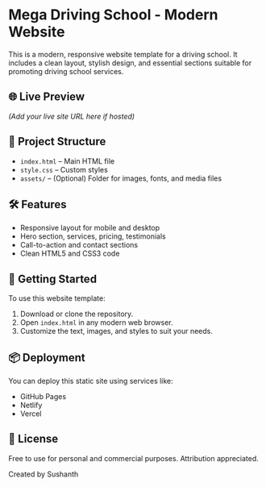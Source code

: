 # Mega Driving School - Modern Website

This is a modern, responsive website template for a driving school. It includes a clean layout, stylish design, and essential sections suitable for promoting driving school services.

## 🌐 Live Preview

*(Add your live site URL here if hosted)*

## 📁 Project Structure

- `index.html` – Main HTML file
- `style.css` – Custom styles
- `assets/` – (Optional) Folder for images, fonts, and media files

## 🛠 Features

- Responsive layout for mobile and desktop
- Hero section, services, pricing, testimonials
- Call-to-action and contact sections
- Clean HTML5 and CSS3 code

## 🚀 Getting Started

To use this website template:

1. Download or clone the repository.
2. Open `index.html` in any modern web browser.
3. Customize the text, images, and styles to suit your needs.

## 📦 Deployment

You can deploy this static site using services like:

- GitHub Pages
- Netlify
- Vercel

## 📝 License

Free to use for personal and commercial purposes. Attribution appreciated.



Created by 
Sushanth

